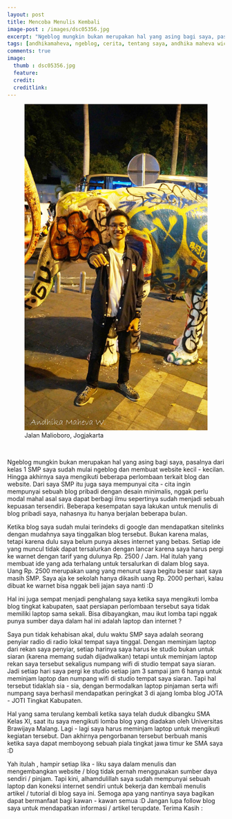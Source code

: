 ```yaml
---
layout: post
title: Mencoba Menulis Kembali
image-post : /images/dsc05356.jpg
excerpt: "Ngeblog mungkin bukan merupakan hal yang asing bagi saya, pasalnya dari kelas 1 SMP saya sudah mulai ngeblog dan membuat website kecil - kecilan. Hingga akhirnya saya mengikuti beberapa perlombaan terkait blog dan website. Dari saya SMP itu juga saya mempunyai cita - cita ingin mempunyai sebuah blog pribadi dengan desain minimalis, nggak perlu modal mahal asal saya dapat berbagi ilmu"
tags: [andhikamaheva, ngeblog, cerita, tentang saya, andhika maheva wicaksono, programmer indonesia, andhikamaheva.com, penulis blog]
comments: true
image:
  thumb : dsc05356.jpg
  feature:
  credit:
  creditlink:
---
```

<figure>
	<img src="/images/dsc05356.jpg"/>
	<figcaption>Jalan Malioboro, Jogjakarta</figcaption>
</figure>
<br>

Ngeblog mungkin bukan merupakan hal yang asing bagi saya, pasalnya dari kelas 1 SMP saya sudah mulai ngeblog dan membuat website kecil - kecilan. Hingga akhirnya saya mengikuti beberapa perlombaan terkait blog dan website. Dari saya SMP itu juga saya mempunyai cita - cita ingin mempunyai sebuah blog pribadi dengan desain minimalis, nggak perlu modal mahal asal saya dapat berbagi ilmu sepertinya sudah menjadi sebuah kepuasan tersendiri. Beberapa kesempatan saya lakukan untuk menulis di blog pribadi saya, nahasnya itu hanya berjalan beberapa bulan.

Ketika blog saya sudah mulai terindeks di google dan mendapatkan sitelinks dengan mudahnya saya tinggalkan blog tersebut. Bukan karena malas, tetapi karena dulu saya belum punya akses internet yang bebas. Setiap ide yang muncul tidak dapat tersalurkan dengan lancar karena saya harus pergi ke warnet dengan tarif yang dulunya Rp. 2500 / Jam. Hal itulah yang membuat ide yang ada terhalang untuk tersalurkan di dalam blog saya. Uang Rp. 2500 merupakan uang yang menurut saya begitu besar saat saya masih SMP. Saya aja ke sekolah hanya dikasih uang Rp. 2000 perhari, kalau dibuat ke warnet bisa nggak beli jajan saya nanti :D

Hal ini juga sempat menjadi penghalang saya ketika saya mengikuti lomba blog tingkat kabupaten, saat persiapan perlombaan tersebut saya tidak memiliki laptop sama sekali. Bisa dibayangkan, mau ikut lomba tapi nggak punya sumber daya dalam hal ini adalah laptop dan internet ?

Saya pun tidak kehabisan akal, dulu waktu SMP saya adalah seorang penyiar radio di radio lokal tempat saya tinggal. Dengan meminjam laptop dari rekan saya penyiar, setiap harinya saya harus ke studio bukan untuk siaran (karena memang sudah dijadwalkan) tetapi untuk meminjam laptop rekan saya tersebut sekaligus numpang wifi di studio tempat saya siaran. Jadi setiap hari saya pergi ke studio setiap jam 3 sampai jam 6 hanya untuk meminjam laptop dan numpang wifi di studio tempat saya siaran.
Tapi hal tersebut tidaklah sia - sia, dengan bermodalkan laptop pinjaman serta wifi numpang saya berhasil mendapatkan peringkat 3 di ajang lomba blog JOTA - JOTI Tingkat Kabupaten.

Hal yang sama terulang kembali ketika saya telah duduk dibangku SMA Kelas XI, saat itu saya mengikuti lomba blog yang diadakan oleh Universitas Brawijaya Malang. Lagi - lagi saya harus meminjam laptop untuk mengikuti kegiatan tersebut. Dan akhirnya pengorbanan tersebut berbuah manis ketika saya dapat memboyong sebuah piala tingkat jawa timur ke SMA saya :D

Yah itulah , hampir setiap lika - liku saya dalam menulis dan mengembangkan website / blog tidak pernah menggunakan sumber daya sendiri / pinjam.
Tapi kini, alhamdulillah saya sudah mempunyai sebuah laptop dan koneksi internet sendiri untuk bekerja dan kembali menulis artikel / tutorial di blog saya ini. Semoga apa yang nantinya saya bagikan dapat bermanfaat bagi kawan - kawan semua :D
Jangan lupa follow blog saya untuk mendapatkan informasi / artikel terupdate. Terima Kasih :
